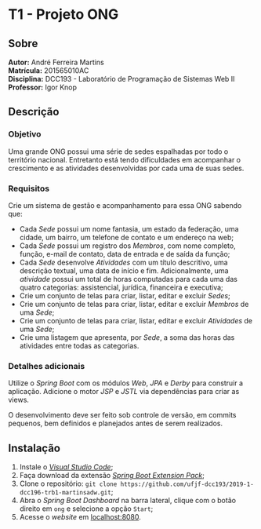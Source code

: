 T1 - Projeto ONG
================

Sobre
-----

**Autor:** André Ferreira Martins  
**Matrícula:** 201565010AC  
**Disciplina:** DCC193 - Laboratório de Programação de Sistemas Web II  
**Professor:** Igor Knop  

Descrição
---------

### Objetivo

Uma grande ONG possui uma série de sedes espalhadas por todo o território nacional. Entretanto está tendo dificuldades em acompanhar o crescimento e as atividades desenvolvidas por cada uma de suas sedes.

### Requisitos

Crie um sistema de gestão e acompanhamento para essa ONG sabendo que:
- Cada *Sede* possui um nome fantasia, um estado da federação, uma cidade, um bairro, um telefone de contato e um endereço na web;
- Cada *Sede* possui um registro dos *Membros*, com nome completo, função, e-mail de contato, data de entrada e de saída da função;
- Cada *Sede* desenvolve *Atividades* com um título descritivo, uma descrição textual, uma data de início e fim. Adicionalmente, uma *atividade* possui um total de horas computadas para cada uma das quatro categorias: assistencial, jurídica, financeira e executiva;
- Crie um conjunto de telas para criar, listar, editar e excluir *Sedes*;
- Crie um conjunto de telas para criar, listar, editar e excluir *Membros* de uma *Sede*;
- Crie um conjunto de telas para criar, listar, editar e excluir *Atividades* de uma *Sede*;
- Crie uma listagem que apresenta, por *Sede*, a soma das horas das atividades entre todas as categorias.

### Detalhes adicionais

Utilize o *Spring Boot* com os módulos *Web*, *JPA* e *Derby* para construir a aplicação. Adicione o motor *JSP* e *JSTL* via dependências para criar as views.

O desenvolvimento deve ser feito sob controle de versão, em commits pequenos, bem definidos e planejados antes de serem realizados.


Instalação
----------

1. Instale o *[Visual Studio Code](https://code.visualstudio.com/)*;
1. Faça download da extensão *[Spring Boot Extension Pack](https://marketplace.visualstudio.com/items?itemName=Pivotal.vscode-boot-dev-pack)*;
1. Clone o repositório: `git clone https://github.com/ufjf-dcc193/2019-1-dcc196-trb1-martinsadw.git`;
1. Abra o *Spring Boot Dashboard* na barra lateral, clique com o botão direito em `ong` e selecione a opção `Start`;
1. Acesse o *website* em [localhost:8080](http://localhost:8080).
